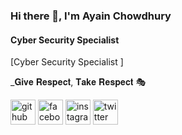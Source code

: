 

### Hi there 👋, I'm Ayain Chowdhury 
#### Cyber Security Specialist 
[Cyber Security Specialist ]

_𝐆𝐢𝐯𝐞 𝐑𝐞𝐬𝐩𝐞𝐜𝐭, 𝐓𝐚𝐤𝐞 𝐑𝐞𝐬𝐩𝐞𝐜𝐭 🎭



[<img src='https://cdn.jsdelivr.net/npm/simple-icons@3.0.1/icons/github.svg' alt='github' height='40'>](https://github.com/ayainchowdhury646)  [<img src='https://cdn.jsdelivr.net/npm/simple-icons@3.0.1/icons/facebook.svg' alt='facebook' height='40'>](https://www.facebook.com/ayainchowdhuryofficial999)  [<img src='https://cdn.jsdelivr.net/npm/simple-icons@3.0.1/icons/instagram.svg' alt='instagram' height='40'>](https://www.instagram.com/ayainofficial999/)  [<img src='https://cdn.jsdelivr.net/npm/simple-icons@3.0.1/icons/twitter.svg' alt='twitter' height='40'>](https://twitter.com/ayainchowdhury)  


